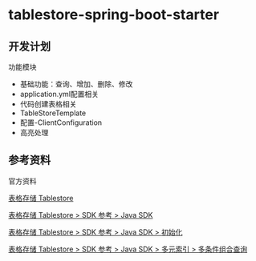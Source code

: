 # tablestore-spring-boot-starter



## 开发计划

功能模块

* 基础功能：查询、增加、删除、修改
* application.yml配置相关
* 代码创建表格相关
* TableStoreTemplate
* 配置-ClientConfiguration
* 高亮处理

## 参考资料

官方资料

[表格存储 Tablestore](https://help.aliyun.com/product/27278.html)

[表格存储 Tablestore > SDK 参考 > Java SDK](https://help.aliyun.com/document_detail/43005.html)

[表格存储 Tablestore > SDK 参考 > Java SDK > 初始化](https://help.aliyun.com/document_detail/43009.html)

[表格存储 Tablestore > SDK 参考 > Java SDK > 多元索引 > 多条件组合查询](https://help.aliyun.com/document_detail/100422.html)

